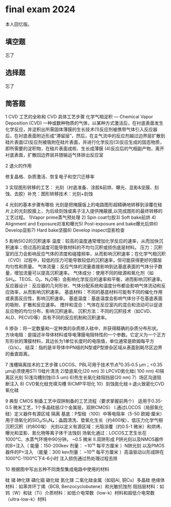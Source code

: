# final exam 2024

本人回忆版。

## 填空题

忘了

## 选择题

忘了

## 简答题

1 CVD 工艺的全称和 CVD 具体工艺步骤
化学气相淀积 — Chemical Vapor Deposition (CVD) 一种或数种物质的气体，以某种方式激活后，在衬底表面发生化学反应，并淀积出所需固体薄膜的生长技术(1)反应剂被携带气体引入反应器后，在衬底表面附近形成“滞留层”，然后，在主气流中的反应剂越过边界层扩散到硅片表面(2)反应剂被吸附在硅片表面，并进行化学反应(3)反应生成的固态物质，即所需要的淀积物，在硅片表面成核、生长成薄膜 (4)反应后的气相副产物，离开衬底表面，扩散回边界层并随输运气体排出反应室

2 退火的作用

修复晶格、杂质激活、恢复电子和空穴迁移率

3 实现图形转移的工艺：
光刻（衬底准备、涂胶&前烘、曝光、显影&坚膜、刻蚀、去胶）补充：图形转移技术：光刻+刻蚀

4 光刻的基本步骤有哪些
光刻是把掩膜版上的电路图形超精确地转移到涂覆在硅片上的光刻胶膜上，为后续刻蚀或离子注入提供掩蔽膜,以完成图形的最终转移的工艺过程。
1)Vapor prime蒸气预处理 2) Spin coat匀胶3) Soft bake前烘 4) Alignment and Exposure对准和曝光5) Post-exposure and bake爆光后烘6) Develop显影7) Hard bake坚膜8) Develop inspect显影检查

5 影响SIO2的沉积速率
温度：较高的温度通常增加化学反应的速率，从而加快沉积速率；但过高的温度可能导致材料的不均匀沉积或损伤底层材料。
压力：沉积室的压力会影响反应气体的浓度和碰撞频率，从而影响沉积速率；在化学气相沉积（CVD）过程中，较低的压力可能导致较低的沉积速率，但可能获得更好的膜层均匀性和质量。
气体流量：反应气体的流量直接影响到达基底表面的气体分子数量，增加流量可以提高沉积速率。
气体成分：使用不同的硅源和氧化剂（如SiH₄、TEOS、O₂、N₂O等）会影响化学反应的速率和平衡，进而影响沉积速率。
反应器设计：反应器的几何形状、气体分配系统和温度分布都会影响气体流动和反应效率，从而影响沉积速率。
基底材料：不同的基底材料可能有不同的催化作用或表面反应性，影响沉积速率。
基底温度：基底温度会影响气体分子在基底表面的吸附、扩散和反应速率。
搅拌和混合：气体在反应室内的混合和流动可以促进反应物的均匀分布，影响沉积速率。
沉积方法：不同的沉积技术（如CVD、ALD、PECVD等）具有不同的反应机制和沉积速率。

6 掺杂：将一定数量和一定种类的杂质掺入硅中，并获得精确的杂质分布形状。
方块电阻：是描述半导体材料或导电薄膜电阻特性的一个参数。它定义为一个正方形形状的薄膜材料，其边长为1单位长度时的电阻值，单位通常是欧姆每平方（Ω/s）。
结深：指的是半导体中PN结的N型或P型掺杂区域从表面到耗尽区边界的垂直距离。

7 浅槽隔离技术的工艺步骤
LOCOS、PBL可用于技术节点³0.35‑0.5 µm；<0.35 µm必须使用STI
1)硅片清洗 2)垫底氧化(20 nm) 3) LPCVD氮化硅( 100 nm) 4)隔离区光刻 5)浅沟槽刻蚀(0.5 um) 6)热生长氧化硅阻挡层(20 nm) 7）场区沟道阻断注入 8) CVD氧化硅充填沟槽 9)CMP平坦化 10）刻蚀氮化硅＋退火致密化CVD氧化硅

9 典型 CMOS 制备工艺中双阱制备的工艺流程（要求掌握前两个）
适用于0.35-0.5 微米工艺，1个多晶硅层/2个金属层，双阱CMOS）
I.通过LOCOS（局部氧化硅）定义器件有源区域 隔离
基底：P型硅（100）中等电阻率（5-50 欧姆·厘米）
用于场氧化的SiO₂/Si₃N₄：晶圆清洗、垫氧化生长（约400埃）、低压力化学气相沉积沉积（约800埃）
光刻以定义有源区域：光阻涂覆（约0.5-1 微米）和烘烤、 曝光和显影、氮化物等离子体干法蚀刻
场氧化通过：LOCOS工艺生长在1000°C、水蒸气环境中90分钟。 ~0.5 微米
II.双阱形成
P阱光刻以及NMOS器件的B+注入（ 能量：150-200kev 剂量： ~10¹³ 每平方厘米 ）N阱光刻 以及PMOS器件的P+注入 （能量：300 kev剂量： ~10¹³ 每平方厘米 ）高温驱动以形成阱在1000°C-1100°C下4-6小时 注入损伤通过热处理过程去除

10 根据图中写出五种不同类型集成电路中使用的材料

硅 锗 砷化镓 磷化铟 碳化硅 氮化镓 二氧化硅金属（如铝Al, 铜Cu）多晶硅 绝缘体材料：如苯并环丁烯（BCB, Benzocyclobutene）和光敏抗蚀剂 阻挡层材料：如钨（W）和钛（Ti）介质材料：如低介电常数（low-k）材料和超低介电常数（ultra-low-k）材料
